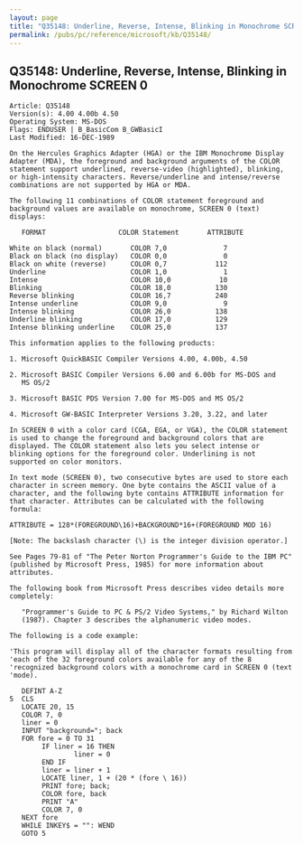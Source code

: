 ```yaml
---
layout: page
title: "Q35148: Underline, Reverse, Intense, Blinking in Monochrome SCREEN 0"
permalink: /pubs/pc/reference/microsoft/kb/Q35148/
---
```


## Q35148: Underline, Reverse, Intense, Blinking in Monochrome SCREEN 0

	Article: Q35148
	Version(s): 4.00 4.00b 4.50
	Operating System: MS-DOS
	Flags: ENDUSER | B_BasicCom B_GWBasicI
	Last Modified: 16-DEC-1989
	
	On the Hercules Graphics Adapter (HGA) or the IBM Monochrome Display
	Adapter (MDA), the foreground and background arguments of the COLOR
	statement support underlined, reverse-video (highlighted), blinking,
	or high-intensity characters. Reverse/underline and intense/reverse
	combinations are not supported by HGA or MDA.
	
	The following 11 combinations of COLOR statement foreground and
	background values are available on monochrome, SCREEN 0 (text)
	displays:
	
	   FORMAT                  COLOR Statement       ATTRIBUTE
	
	White on black (normal)       COLOR 7,0              7
	Black on black (no display)   COLOR 0,0              0
	Black on white (reverse)      COLOR 0,7            112
	Underline                     COLOR 1,0              1
	Intense                       COLOR 10,0            10
	Blinking                      COLOR 18,0           130
	Reverse blinking              COLOR 16,7           240
	Intense underline             COLOR 9,0              9
	Intense blinking              COLOR 26,0           138
	Underline blinking            COLOR 17,0           129
	Intense blinking underline    COLOR 25,0           137
	
	This information applies to the following products:
	
	1. Microsoft QuickBASIC Compiler Versions 4.00, 4.00b, 4.50
	
	2. Microsoft BASIC Compiler Versions 6.00 and 6.00b for MS-DOS and
	   MS OS/2
	
	3. Microsoft BASIC PDS Version 7.00 for MS-DOS and MS OS/2
	
	4. Microsoft GW-BASIC Interpreter Versions 3.20, 3.22, and later
	
	In SCREEN 0 with a color card (CGA, EGA, or VGA), the COLOR statement
	is used to change the foreground and background colors that are
	displayed. The COLOR statement also lets you select intense or
	blinking options for the foreground color. Underlining is not
	supported on color monitors.
	
	In text mode (SCREEN 0), two consecutive bytes are used to store each
	character in screen memory. One byte contains the ASCII value of a
	character, and the following byte contains ATTRIBUTE information for
	that character. Attributes can be calculated with the following
	formula:
	
	ATTRIBUTE = 128*(FOREGROUND\16)+BACKGROUND*16+(FOREGROUND MOD 16)
	
	[Note: The backslash character (\) is the integer division operator.]
	
	See Pages 79-81 of "The Peter Norton Programmer's Guide to the IBM PC"
	(published by Microsoft Press, 1985) for more information about
	attributes.
	
	The following book from Microsoft Press describes video details more
	completely:
	
	   "Programmer's Guide to PC & PS/2 Video Systems," by Richard Wilton
	   (1987). Chapter 3 describes the alphanumeric video modes.
	
	The following is a code example:
	
	'This program will display all of the character formats resulting from
	'each of the 32 foreground colors available for any of the 8
	'recognized background colors with a monochrome card in SCREEN 0 (text
	'mode).
	
	   DEFINT A-Z
	5  CLS
	   LOCATE 20, 15
	   COLOR 7, 0
	   liner = 0
	   INPUT "background="; back
	   FOR fore = 0 TO 31
	        IF liner = 16 THEN
	                liner = 0
	        END IF
	        liner = liner + 1
	        LOCATE liner, 1 + (20 * (fore \ 16))
	        PRINT fore; back;
	        COLOR fore, back
	        PRINT "A"
	        COLOR 7, 0
	   NEXT fore
	   WHILE INKEY$ = "": WEND
	   GOTO 5
